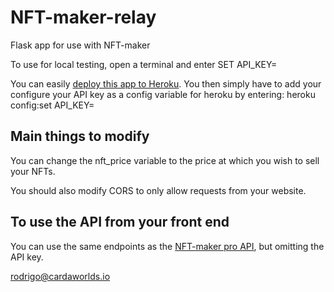 # NFT-maker-relay
Flask app for use with NFT-maker

To use for local testing, open a terminal and enter SET API_KEY=<YOUR NFT MAKER KEY>

You can easily [deploy this app to Heroku](https://devcenter.heroku.com/articles/git). You then simply have to add your configure your API key as a config variable for heroku by entering:
heroku config:set API_KEY=<YOUR NFT MAKER KEY>


## Main things to modify
You can change the nft_price variable to the price at which you wish to sell your NFTs.

You should also modify CORS to only allow requests from your website.

## To use the API from your front end
You can use the same endpoints as the [NFT-maker pro API](https://api.nft-maker.io/swagger/index.html), but omitting the API key.

rodrigo@cardaworlds.io
